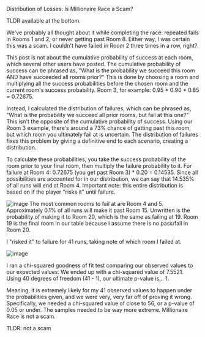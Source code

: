 Distribution of Losses: Is Millionaire Race a Scam?

TLDR available at the bottom.

We've probably all thought about it while completing the race: repeated fails in Rooms 1 and 2, or never getting past Room 8. Either way, I was certain this was a scam. I couldn't have failed in Room 2 three times in a row, right?

This post is not about the cumulative probability of success at each room, which several other users have posted. The cumulative probability of success can be phrased as, "What is the probability we succeed this room AND have succeeded all rooms prior?" This is done by choosing a room and multiplying all the success probabilities before the chosen room and the current room's success probability. Room 3, for example: 0.95 * 0.90 * 0.85 = 0.72675.

Instead, I calculated the distribution of failures, which can be phrased as, "What is the probability we succeed all prior rooms, but fail at this one?" This isn't the opposite of the cumulative probability of success. Using our Room 3 example, there's around a 73% chance of getting past this room, but which room you ultimately fail at is uncertain. The distribution of failures fixes this problem by giving a definitive end to each scenario, creating a distribution.

To calculate these probabilities, you take the success probability of the room prior to your final room, then multiply the failure probability to it. For failure at Room 4: 0.72675 (you get past Room 3) * 0.20 = 0.14535. Since all possibilities are accounted for in our distribution, we can say that 14.535% of all runs will end at Room 4. Important note: this entire distribution is based on if the player "risks it" until failure.

![image](https://github.com/user-attachments/assets/3d7d30ed-b8b8-4959-89b1-766cd5f97829)
The most common rooms to fail at are Room 4 and 5. Approximately 0.1% of all runs will make it past Room 15. Unwritten is the probability of making it to Room 20, which is the same as failing at 19. Room 19 is the final room in our table because I assume there is no pass/fail in Room 20.

I "risked it" to failure for 41 runs, taking note of which room I failed at.

![image](https://github.com/user-attachments/assets/eead964b-80c2-4e78-950b-efff68145c04)

I ran a chi-squared goodness of fit test comparing our observed values to our expected values. We ended up with a chi-squared value of 7.5521. Using 40 degrees of freedom (41 - 1), our ultimate p-value is... 1.

Meaning, it is extremely likely for my 41 observed values to happen under the probabilities given, and we were very, very far off of proving it wrong. Specifically, we needed a chi-squared value of close to 56, or a p-value of 0.05 or under. The samples needed to be way more extreme. Millionaire Race is not a scam.

TLDR: not a scam
